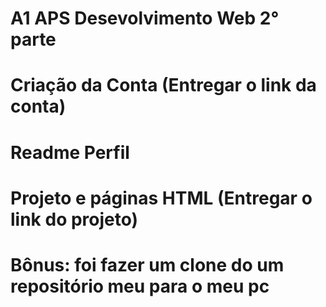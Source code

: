 # A1 APS Desevolvimento Web 2° parte
# Criação da Conta (Entregar o link da conta)
# Readme Perfil
# Projeto e páginas HTML (Entregar o link do projeto)

# Bônus: foi fazer um clone do um repositório meu para o meu pc
